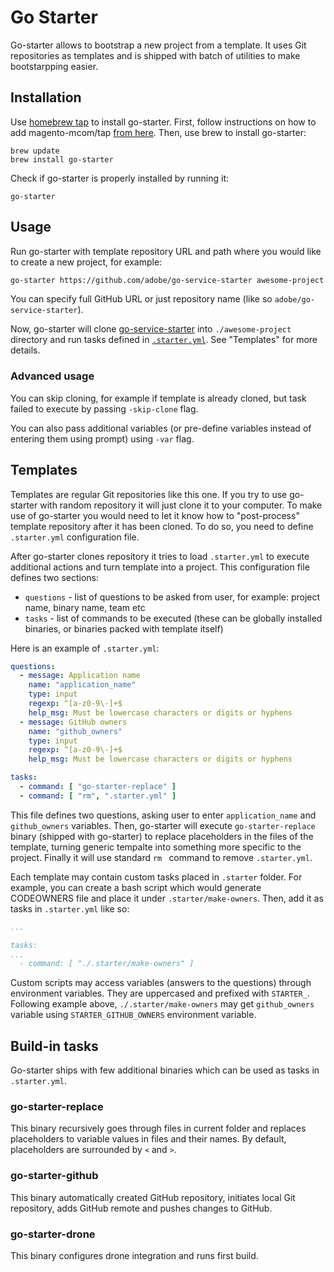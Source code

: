 # Go Starter

Go-starter allows to bootstrap a new project from a template. It uses Git repositories as templates and is shipped with batch of utilities to make bootstarpping easier.

## Installation

Use [homebrew tap](https://github.com/magento-mcom/homebrew-tap) to install go-starter. First, follow instructions on how to add magento-mcom/tap [from here](https://github.com/magento-mcom/homebrew-tap/blob/master/README.md#setup). Then, use brew to install go-starter:

```
brew update
brew install go-starter
```

Check if go-starter is properly installed by running it:

```
go-starter 
```

## Usage

Run go-starter with template repository URL and path where you would like to create a new project, for example:

```bash
go-starter https://github.com/adobe/go-service-starter awesome-project
```

You can specify full GitHub URL or just repository name (like so `adobe/go-service-starter`). 

Now, go-starter will clone [go-service-starter](https://github.com/adobe/go-service-starter) into `./awesome-project` directory and run tasks defined in [`.starter.yml`](https://github.com/adobe/go-service-starter/blob/master/.starter.yml). See "Templates" for more details.

### Advanced usage

You can skip cloning, for example if template is already cloned, but task failed to execute by passing `-skip-clone` flag. 

You can also pass additional variables (or pre-define variables instead of entering them using prompt) using `-var` flag.

## Templates

Templates are regular Git repositories like this one. If you try to use go-starter with random repository it will just clone it to your computer. To make use of go-starter you would need to let it know how to "post-process" template repository after it has been cloned. To do so, you need to define `.starter.yml` configuration file. 

After go-starter clones repository it tries to load `.starter.yml` to execute additional actions and turn template into a project. This configuration file defines two sections:

- `questions` - list of questions to be asked from user, for example: project name, binary name, team etc
- `tasks` - list of commands to be executed (these can be globally installed binaries, or binaries packed with template itself)

Here is an example of `.starter.yml`:

```yaml
questions:
  - message: Application name
    name: "application_name"
    type: input
    regexp: ^[a-z0-9\-]+$
    help_msg: Must be lowercase characters or digits or hyphens
  - message: GitHub owners
    name: "github_owners"
    type: input
    regexp: ^[a-z0-9\-]+$
    help_msg: Must be lowercase characters or digits or hyphens

tasks:
  - command: [ "go-starter-replace" ]
  - command: [ "rm", ".starter.yml" ]
```

This file defines two questions, asking user to enter `application_name` and `github_owners` variables. Then, go-starter will execute `go-starter-replace` binary (shipped with go-starter) to replace placeholders in the files of the template, turning generic tempalte into something more specific to the project. Finally it will use standard `rm ` command to remove `.starter.yml`.

Each template may contain custom tasks placed in `.starter` folder. For example, you can create a bash script which would generate CODEOWNERS file and place it under `.starter/make-owners`. Then, add it as tasks in `.starter.yml` like so:

```yaml
...

tasks:
...
  - command: [ "./.starter/make-owners" ]
```

Custom scripts may access variables (answers to the questions) through environment variables. They are uppercased and prefixed with `STARTER_`. Following example above, `./.starter/make-owners` may get `github_owners` variable using `STARTER_GITHUB_OWNERS` environment variable. 

## Build-in tasks

Go-starter ships with few additional binaries which can be used as tasks in `.starter.yml`.

### go-starter-replace

This binary recursively goes through files in current folder and replaces placeholders to variable values in files and their names. By default, placeholders are surrounded by `<` and `>`.

### go-starter-github

This binary automatically created GitHub repository, initiates local Git repository, adds GitHub remote and pushes changes to GitHub.

### go-starter-drone

This binary configures drone integration and runs first build.


